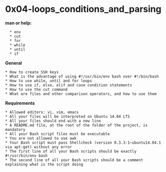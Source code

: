 # **0x04-loops_conditions_and_parsing**

**man or help:**

      * env
      * cut
      * for
      * while
      * until
      * if

**General**

    * How to create SSH keys
    * What is the advantage of using #!/usr/bin/env bash over #!/bin/bash
    * How to use while, until and for loops
    * How to use if, else, elif and case condition statements
    * How to use the cut command
    * What are files and other comparison operators, and how to use them

**Requirements**

    * Allowed editors: vi, vim, emacs
    * All your files will be interpreted on Ubuntu 14.04 LTS
    * All your files should end with a new line
    * A README.md file, at the root of the folder of the project, is mandatory
    * All your Bash script files must be executable
    * You are not allowed to use awk
    * Your Bash script must pass Shellcheck (version 0.3.3-1~ubuntu14.04.1 via apt-get) without any error
    * The first line of all your Bash scripts should be exactly #!/usr/bin/env bash
    * The second line of all your Bash scripts should be a comment explaining what is the script doing
